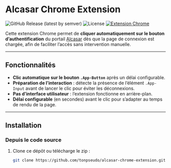 # Alcasar Chrome Extension

![GitHub Release (latest by semver)](https://img.shields.io/github/v/release/DorianABDS/alcasar-chrome-extension)
![License](https://img.shields.io/github/license/DorianABDS/alcasar-chrome-extension)
[![Extension Chrome](https://img.shields.io/badge/Chrome%20Web%20Store-Visiter%20l'extension-blue?logo=google-chrome)](https://chrome.google.com/webstore/detail/alcasar-chrome-extension)



Cette extension Chrome permet de **cliquer automatiquement sur le bouton d’authentification** du portail [Alcasar](https://alcasar.laplateforme.io) dès que la page de connexion est chargée, afin de faciliter l’accès sans intervention manuelle.

---

## Fonctionnalités

- **Clic automatique sur le bouton `.App-Button`** après un délai configurable.  
- **Préparation de l’interaction** : détecte la présence de l’élément `.App-Input` avant de lancer le clic pour éviter les déconnexions.  
- **Pas d’interface utilisateur** : l’extension fonctionne en arrière-plan.  
- **Délai configurable** (en secondes) avant le clic pour s’adapter au temps de rendu de la page.

---

## Installation

### Depuis le code source

1. Clone ce dépôt ou télécharge le zip :
   ```bash
   git clone https://github.com/tonpseudo/alcasar-chrome-extension.git
